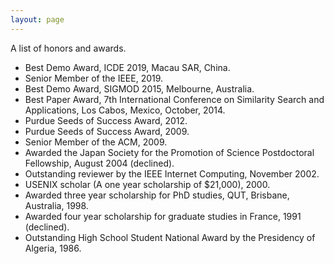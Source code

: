 ```yaml
---
layout: page
---
```


A list of honors and awards.

- Best Demo Award, ICDE 2019, Macau SAR, China.
- Senior Member of the IEEE, 2019.
- Best Demo Award, SIGMOD 2015, Melbourne, Australia.
- Best Paper Award, 7th International Conference on Similarity Search and Applications, Los Cabos, Mexico, October, 2014.
- Purdue Seeds of Success Award, 2012.
- Purdue Seeds of Success Award, 2009.
- Senior Member of the ACM, 2009.
- Awarded the Japan Society for the Promotion of Science Postdoctoral Fellowship, August 2004 (declined).
- Outstanding reviewer by the IEEE Internet Computing, November 2002.
- USENIX scholar (A one year scholarship of $21,000), 2000.
- Awarded three year scholarship for PhD studies, QUT, Brisbane, Australia, 1998.
- Awarded four year scholarship for graduate studies in France, 1991 (declined).
- Outstanding High School Student National Award by the Presidency of Algeria, 1986.
